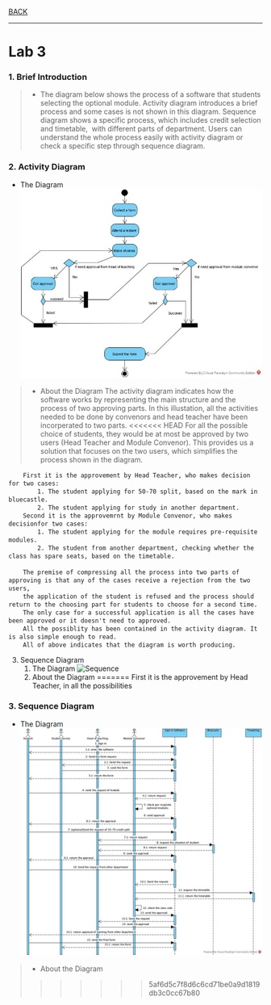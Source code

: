 [BACK](../README.md)
***
# Lab 3
### 1. Brief Introduction
> - The diagram below shows the process of a software that students selecting the optional module. 
	Activity diagram introduces a brief process and some cases is not shown in this diagram. 
	Sequence diagram shows a specific process, which includes credit selection and timetable,  with different parts of department. 
	Users can understand the whole process easily with activity diagram or check a specific step through sequence diagram.
### 2. Activity Diagram
- The Diagram
		![Activity](/images/lab3/ac.jpg)
> - About the Diagram
		The activity diagram indicates how the software works by representing the main structure and the process of two approving parts.
		In this illustation, all the activities needed to be done by convenors and head teacher have been incorperated to two parts.
<<<<<<< HEAD
		For all the possible choice of students, they would be at most be approved by two users (Head Teacher and Module Convenor).
		This provides us a solution that focuses on the two users, which simplifies the process shown in the diagram.
		
		First it is the approvement by Head Teacher, who makes decision for two cases:
			1. The student applying for 50-70 split, based on the mark in bluecastle.
			2. The student applying for study in another department.
		Second it is the approvemrnt by Module Convenor, who makes decisionfor two cases:
			1. The student applying for the module requires pre-requisite modules.
			2. The student from another department, checking whether the class has spare seats, based on the timetable.
			
		The premise of compressing all the process into two parts of approving is that any of the cases receive a rejection from the two users,
		the application of the student is refused and the process should return to the choosing part for students to choose for a second time. 
		The only case for a successful application is all the cases have been approved or it doesn't need to approved.
		All the possiblity has been contained in the activity diagram. It is also simple enough to read. 
		All of above indicates that the diagram is worth producing.
		
3. Sequence Diagram
	1. The Diagram
		![Sequence](/images/lab3/se.jpg)
	2. About the Diagram
=======
		First it is the approvement by Head Teacher, in all the possibilities 
### 3. Sequence Diagram
- The Diagram
        ![Sequence](/images/lab3/sd.jpg)
> - About the Diagram
>>>>>>> 5af6d5c7f8d6c6cd71be0a9d1819db3c0cc67b80
